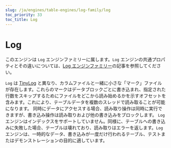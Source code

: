 ```yaml
---
slug: /ja/engines/table-engines/log-family/log
toc_priority: 33
toc_title: Log
---
```


# Log

このエンジンは `Log` エンジンファミリーに属します。`Log` エンジンの共通プロパティとその違いについては、[Log エンジンファミリー](../../../engines/table-engines/log-family/index.md)の記事を参照してください。

`Log` は [TinyLog](../../../engines/table-engines/log-family/tinylog.md) と異なり、カラムファイルと一緒に小さな「マーク」ファイルが存在します。これらのマークはデータブロックごとに書き込まれ、指定された行数をスキップするためにファイルをどこから読み始めるかを示すオフセットを含みます。これにより、テーブルデータを複数のスレッドで読み取ることが可能になります。
同時にデータにアクセスする場合、読み取り操作は同時に実行できますが、書き込み操作は読み取りおよび他の書き込みをブロックします。
`Log` エンジンはインデックスをサポートしていません。同様に、テーブルへの書き込みに失敗した場合、テーブルは壊れており、読み取りはエラーを返します。`Log` エンジンは、一時的なデータ、書き込みが一度だけ行われるテーブル、テストまたはデモンストレーションの目的に適しています。
